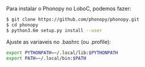 Para instalar o Phonopy no LoboC, podemos fazer:

```bash
$ git clone https://github.com/phonopy/phonopy.git
$ cd phonopy
$ python3.6m setup.py install --user
```

Ajuste as variaveis no .bashrc (ou .profile):
```bash
export PYTHONPATH=~/.local/lib:$PYTHONPATH
export PATH=~/.local/bin:$PATH
```
